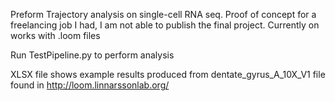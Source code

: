 Preform Trajectory analysis on single-cell RNA seq. Proof of concept for a freelancing job I had, I am not able to publish the final project. Currently on works with .loom files

Run TestPipeline.py to perform analysis

XLSX file shows example results produced from dentate_gyrus_A_10X_V1 file found in http://loom.linnarssonlab.org/
